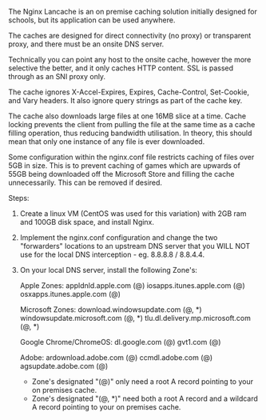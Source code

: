 The Nginx Lancache is an on premise caching solution initially designed for schools, but its application can be used anywhere.

The caches are designed for direct connectivity (no proxy) or transparent proxy, and there must be an onsite DNS server.

Technically you can point any host to the onsite cache, however the more selective the better, and it only caches HTTP content.
SSL is passed through as an SNI proxy only.

The cache ignores X-Accel-Expires, Expires, Cache-Control, Set-Cookie, and Vary headers. It also ignore query strings as part of
the cache key.

The cache also downloads large files at one 16MB slice at a time. Cache locking prevents the client from pulling the file at the same
time as a cache filling operation, thus reducing bandwidth utilisation. In theory, this should mean that only one instance of any file
is ever downloaded.

Some configuration within the nginx.conf file restricts caching of files over 5GB in size. This is to prevent caching of games which
are upwards of 55GB being downloaded off the Microsoft Store and filling the cache unnecessarily. This can be removed if desired.

Steps:
1. Create a linux VM (CentOS was used for this variation) with 2GB ram and 100GB disk space, and install Nginx.
2. Implement the nginx.conf configuration and change the two "forwarders" locations to an upstream DNS server that you WILL NOT use
   for the local DNS interception - eg. 8.8.8.8 / 8.8.4.4.
3. On your local DNS server, install the following Zone's:

    Apple Zones:
       appldnld.apple.com (@)
       iosapps.itunes.apple.com (@)
       osxapps.itunes.apple.com (@)

    Microsoft Zones:
       download.windowsupdate.com (@, *)
       windowsupdate.microsoft.com (@, *)
       tlu.dl.delivery.mp.microsoft.com (@, *)

    Google Chrome/ChromeOS:
       dl.google.com (@)
       gvt1.com (@)

    Adobe:
       ardownload.adobe.com (@)
       ccmdl.adobe.com (@)
       agsupdate.adobe.com (@)

    * Zone's designated "(@)" only need a root A record pointing to your on premises cache.
    * Zone's designated "(@, *)" need both a root A record and a wildcard A record pointing to your on premises cache.
